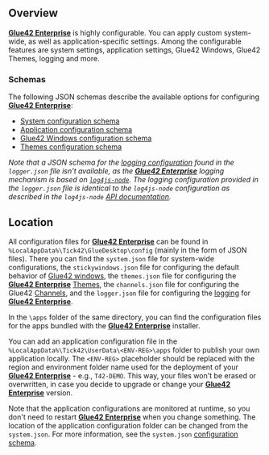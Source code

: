 ## Overview

[**Glue42 Enterprise**](https://glue42.com/enterprise/) is highly configurable. You can apply custom system-wide, as well as application-specific settings. Among the configurable features are system settings, application settings, Glue42 Windows, Glue42 Themes, logging and more.

### Schemas

The following JSON schemas describe the available options for configuring [**Glue42 Enterprise**](https://glue42.com/enterprise/):

- [System configuration schema](../../../assets/configuration/system.json)
- [Application configuration schema](../../../assets/configuration/application.json)
- [Glue42 Windows configuration schema](../../../assets/configuration/stickywindows.json)
- [Themes configuration schema](../../../assets/configuration/themes.json)

*Note that a JSON schema for the [logging configuration](../system/index.html#logging) found in the `logger.json` file isn't available, as the [**Glue42 Enterprise**](https://glue42.com/enterprise/) logging mechanism is based on [`log4js-node`](https://github.com/log4js-node/log4js-node). The logging configuration provided in the `logger.json` file is identical to the `log4js-node` configuration as described in the `log4js-node` [API documentation](https://log4js-node.github.io/log4js-node/api.html).*

## Location

All configuration files for [**Glue42 Enterprise**](https://glue42.com/enterprise/) can be found in `%LocalAppData%\Tick42\GlueDesktop\config` (mainly in the form of JSON files). There you can find the `system.json` file for system-wide configurations, the `stickywindows.json` file for configuring the default behavior of [Glue42 windows](../../../glue42-concepts/windows/window-management/overview/index.html), the `themes.json` file for configuring the [**Glue42 Enterprise**](https://glue42.com/enterprise/) [Themes](../../../glue42-concepts/windows/themes/index.html), the `channels.json` file for configuring the Glue42 [Channels](../../../glue42-concepts/data-sharing-between-apps/channels/overview/index.html), and the `logger.json` file for configuring the [logging](../system/index.html#logging) for [**Glue42 Enterprise**](https://glue42.com/enterprise/).

In the `\apps` folder of the same directory, you can find the configuration files for the apps bundled with the [**Glue42 Enterprise**](https://glue42.com/enterprise/) installer.

You can add an application configuration file in the `%LocalAppData%\Tick42\UserData\<ENV-REG>\apps` folder to publish your own application locally. The `<ENV-REG>` placeholder should be replaced with the region and environment folder name used for the deployment of your [**Glue42 Enterprise**](https://glue42.com/enterprise/) - e.g., `T42-DEMO`. This way, your files won't be erased or overwritten, in case you decide to upgrade or change your [**Glue42 Enterprise**](https://glue42.com/enterprise/) version.

Note that the application configurations are monitored at runtime, so you don't need to restart [**Glue42 Enterprise**](https://glue42.com/enterprise/) when you change something. The location of the application configuration folder can be changed from the `system.json`. For more information, see the `system.json` [configuration schema](../../../assets/configuration/system.json).